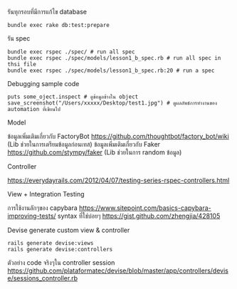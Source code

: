 รันทุกรอบที่มีการแก้ไข database
```
bundle exec rake db:test:prepare
```
รัน spec
```
bundle exec rspec ./spec/ # run all spec
bundle exec rspec ./spec/models/lesson1_b_spec.rb # run all spec in thsi file
bundle exec rspec ./spec/models/lesson1_b_spec.rb:20 # run a spec 
```
Debugging sample code
```
puts some_oject.inspect # ดูข้อมูลข้างใน object
save_screenshot("/Users/xxxxx/Desktop/test1.jpg") # ดูผลลัพธ์การทำงานของ automation ที่เขียนไป
```

Model

ข้อมูลเพิ่มเติมเกี่ยวกับ FactoryBot https://github.com/thoughtbot/factory_bot/wiki (Lib ช่วยในการเตรียมข้อมูลก่อนเทส)
ข้อมูลเพิ่มเติมเกี่ยวกับ Faker https://github.com/stympy/faker (Lib ช่วยในการ random ข้อมูล)

Controller

https://everydayrails.com/2012/04/07/testing-series-rspec-controllers.html

View + Integration Testing

การใช้งานลักๆของ capybara https://www.sitepoint.com/basics-capybara-improving-tests/
syntax ที่ใช่บ่อยๆ https://gist.github.com/zhengjia/428105



Devise generate custom view & controller
```
rails generate devise:views
rails generate devise:controllers
```
ตัวอย่าง code จริงๆใน controller session
https://github.com/plataformatec/devise/blob/master/app/controllers/devise/sessions_controller.rb
